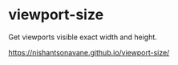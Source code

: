 # viewport-size

Get viewports visible exact width and height.

https://nishantsonavane.github.io/viewport-size/
